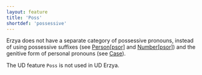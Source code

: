 ```yaml
---
layout: feature
title: 'Poss'
shortdef: 'possessive'
---
```


Erzya does not have a separate category of possessive pronouns,
instead of using possessive suffixes (see [Person[psor]]() and
[Number[psor]]()) and the genitive form of personal pronouns (see
[Case]()).

The UD feature `Poss` is not used in UD Erzya.


